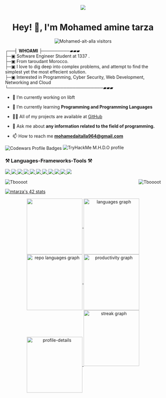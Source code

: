 
###
<br clear="both">
<p align="center">
	<img src="https://user-images.githubusercontent.com/74038190/212750147-854a394f-fee9-4080-9770-78a4b7ece53f.gif"	
</p>

<h1 align="center">Hey! 👋, I'm Mohamed amine tarza </h1>

<p align="center">
	<img alt="Mohamed-ait-alla visitors" src="https://komarev.com/ghpvc/?username=Mohamed-ait-alla&color=8c36db&style=flat&label=visitors" />

┌──┤ **WHOAMI** ├─────────▰▰▰</br>
├─▣ Software Engineer Student at 1337 .</br>
├─▣ From taroudant Morocco.</br>
├─▣ I love to dig deep into complex problems, and attempt to find the simplest yet the most effecient solution.</br>
├─▣ Interested in Programming, Cyber Security, Web Development, Networking and Cloud
</br>
└───────────────────────────────▰▰▰</br>

- 🔭 I’m currently working on libft

- 🌱 I’m currently learning **Programming and Programming Languages**

- 👨‍💻 All of my projects are available at [GitHub](https://github.com/Tboooot)

- 💬 Ask me about **any information related to the field of programming.**

- 📫 How to reach me **mohamedaitalla964@gmail.com**

<img align="center" src="https://www.codewars.com/users/m_h_1/badges/large" alt="Codewars Profile Badges"/>
<img src="https://tryhackme-badges.s3.amazonaws.com/M.H.D.OM.png" alt="TryHackMe M.H.D.O profile">


<h3 align="left">⚒️ Languages-Frameworks-Tools ⚒️</h3>
<p align="left"> 
	<a href="https://www.gnu.org/software/bash/" target="_blank" rel="Bash"> <img src="https://skillicons.dev/icons?i=bash" /> </a> 
	<a href="https://www.cprogramming.com/" target="_blank" rel="C">  <img src="https://skillicons.dev/icons?i=c" /> </a> 
	<a href="https://www.linux.org/" target="_blank" rel="Linux">  <img src="https://skillicons.dev/icons?i=linux" /> </a> 
    	<a href="https://www.python.org/" target="_blank" rel="Python">  <img src="https://skillicons.dev/icons?i=python" /> </a>
	<a href="https://www.w3schools.com/html/default.asp" taget="_blank" rel="Html">  <img src="https://skillicons.dev/icons?i=html" /> </a>
 	<a href="https://www.w3schools.com/css/default.asp" taget="_blank" rel="Css">  <img src="https://skillicons.dev/icons?i=css" /> </a>
  	<a href="https://www.w3schools.com/git/" taget="_blank" rel="git">  <img src="https://skillicons.dev/icons?i=git" /> </a>
     	<a href="https://github.com/" taget="_blank" rel="github">  <img src="https://skillicons.dev/icons?i=github" /> </a>   	
   	<a href="https://www.mysql.com/" taget="_blank" rel="mysql">  <img src="https://skillicons.dev/icons?i=mysql" /> </a> 
    	<a href="https://code.visualstudio.com/" taget="_blank" rel="vscode">  <img src="https://skillicons.dev/icons?i=vscode" /> </a>
     	<a href="https://www.vim.org/" taget="_blank" rel="vim">  <img src="https://skillicons.dev/icons?i=vim" /> </a>   	  

 
<p><img align="left" src="https://github-readme-stats.vercel.app/api/top-langs?username=Tboooot&show_icons=true&locale=en&layout=compact&theme=radical" alt="Tboooot" /></p>

<p align="right">&nbsp;<img src="https://github-stats-alpha.vercel.app/api?username=Tboooot&theme=radical" alt="Tboooot" /></p>

<a href="https://github.com/oakoudad/badge42"><img src="https://badge.mediaplus.ma/binary/mtarza" alt="mtarza's 42 stats" /></a>
<div align="center">
<a href="https://github.com/tarza2">
<img align="center" src="http://github-profile-summary-cards.vercel.app/api/cards/stats?username=tarza2&theme=2077" height="180em" />
<img align="center" src="http://github-profile-summary-cards.vercel.app/api/cards/most-commit-language?username=tarza2&theme=2077" height="180em" alt="languages graph"/>
<img align="center" src="http://github-profile-summary-cards.vercel.app/api/cards/repos-per-language?username=tarza2&theme=2077" height="180em" alt="repo languages graph"/>
<img align="center" src="http://github-profile-summary-cards.vercel.app/api/cards/productive-time?username=tarza2&theme=2077" height="180em" alt="productivity graph"/>
<img align="center" src="http://github-profile-summary-cards.vercel.app/api/cards/profile-details?username=tarza2&theme=2077" height="180em" alt="profile-details"/>
<img src="https://streak-stats.demolab.com?user=tarza2&locale=en&mode=weekly&theme=blue-green&hide_border=false&border_radius=5" height="180em" alt="streak graph"  />
</div>
